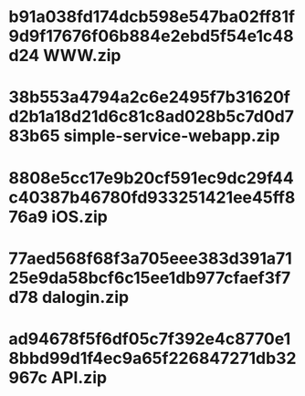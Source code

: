 # b91a038fd174dcb598e547ba02ff81f9d9f17676f06b884e2ebd5f54e1c48d24  WWW.zip
# 38b553a4794a2c6e2495f7b31620fd2b1a18d21d6c81c8ad028b5c7d0d783b65  simple-service-webapp.zip
# 8808e5cc17e9b20cf591ec9dc29f44c40387b46780fd933251421ee45ff876a9  iOS.zip
# 77aed568f68f3a705eee383d391a7125e9da58bcf6c15ee1db977cfaef3f7d78  dalogin.zip
# ad94678f5f6df05c7f392e4c8770e18bbd99d1f4ec9a65f226847271db32967c  API.zip